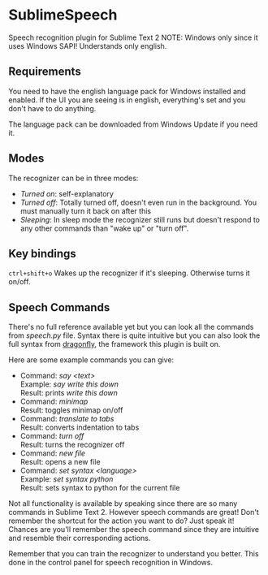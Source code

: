 SublimeSpeech
=============

Speech recognition plugin for Sublime Text 2
NOTE: Windows only since it uses Windows SAPI!
Understands only english.

Requirements
------------
You need to have the english language pack for Windows installed and enabled. If the UI you are seeing is in english, everything's set and you don't have to do anything.

The language pack can be downloaded from Windows Update if you need it.

Modes
-----
The recognizer can be in three modes:

* _Turned on_: self-explanatory
* _Turned off_: Totally turned off, doesn't even run in the background. You must manually turn it back on after this
* _Sleeping_: In sleep mode the recognizer still runs but doesn't respond to any other commands than "wake up" or "turn off".

Key bindings
------------
`ctrl+shift+o` Wakes up the recognizer if it's sleeping. Otherwise turns it on/off.

Speech Commands
---------------
There's no full reference available yet but you can look all the commands from _speech.py_ file. Syntax there is quite intuitive but you can also look the full syntax from [dragonfly](https://code.google.com/p/dragonfly/), the framework this plugin is built on.

Here are some example commands you can give:

* Command: _say &lt;text&gt;_  
  Example: _say write this down_  
  Result: prints _write this down_
* Command: _minimap_  
  Result: toggles minimap on/off
* Command: _translate to tabs_  
  Result: converts indentation to tabs
* Command: _turn off_  
  Result: turns the recognizer off
* Command: _new file_  
  Result: opens a new file
* Command: _set syntax &lt;language&gt;_  
  Example: _set syntax python_  
  Result: sets syntax to python for the current file

Not all functionality is available by speaking since there are so many commands in Sublime Text 2. However speech commands are great! Don't remember the shortcut for the action you want to do? Just speak it! Chances are you'll remember the speech command since they are intuitive and resemble their corresponding actions.

Remember that you can train the recognizer to understand you better. This done in the control panel for speech recognition in Windows.

